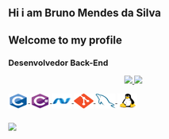 
## Hi i am Bruno Mendes da Silva 
## Welcome to my profile 

###  Desenvolvedor Back-End

<div align="center">
  <a href="https://github.com/Bsmendes">
  <img height="180em" src="https://github-readme-stats.vercel.app/api?username=Bsmendes&show_icons=true&theme=codeSTACKr&include_all_commits=true&count_private=true"/>
  <img height="180em" src="https://github-readme-stats.vercel.app/api/top-langs/?username=Bsmendes&layout=compact&langs_count=7&theme=codeSTACKr"/>
</div>
  
  <div style="display: inline_block"><br>
 
  <img align="center" alt="Bruno-C" height="30" width="40" src="https://github.com/devicons/devicon/blob/master/icons/c/c-original.svg">
  <img align="center" alt="Bruno-Csharp" height="30" width="40" src="https://raw.githubusercontent.com/devicons/devicon/master/icons/csharp/csharp-original.svg">
  <img align="center" alt="Bruno-DOtNET" height="30" width="40" src="https://github.com/devicons/devicon/blob/master/icons/dot-net/dot-net-original.svg">
  <img align="center" alt="Bruno-Git" height="30" width="40" src="https://github.com/devicons/devicon/blob/master/icons/git/git-original.svg">
  <img align="center" alt="Bruno-SQL" height="30" width="40" src="https://github.com/devicons/devicon/blob/master/icons/mysql/mysql-original.svg">
  <img align="center" alt="Bruno-Linux" height="30" width="40" src="https://github.com/devicons/devicon/blob/master/icons/linux/linux-original.svg">
 
  </div>
  
  ##
   </div>
   <a href="https://www.linkedin.com/in/bruno-mendes-050818176/" target="_blank"><img src="https://img.shields.io/badge/-LinkedIn-%230077B5?style=for-the-badge&logo=linkedin&logoColor=white" target="_blank"></a> 
  

 
